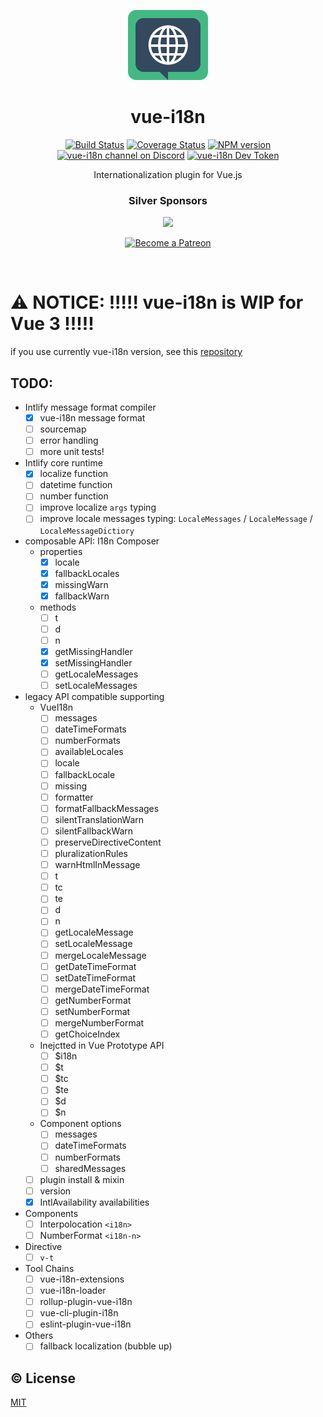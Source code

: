 <p align="center"><img width="128px" height="112px" src="./assets/vue-i18n-logo.png" alt="Vue I18n logo"></p>
<h1 align="center">vue-i18n</h1>
<p align="center">
  <a href="https://circleci.com/gh/kazupon/vue-i18n/tree/dev"><img src="https://circleci.com/gh/kazupon/vue-i18n/tree/dev.svg?style=shield" alt="Build Status"></a>
  <a href="https://codecov.io/gh/kazupon/vue-i18n"><img src="https://codecov.io/gh/kazupon/vue-i18n/branch/dev/graph/badge.svg" alt="Coverage Status"></a>
  <a href="http://badge.fury.io/js/vue-i18n"><img src="https://badge.fury.io/js/vue-i18n.svg" alt="NPM version"></a>
  <a href="https://discord.gg/4yCnk2m"><img src="https://img.shields.io/badge/Discord-join%20chat-738bd7.svg" alt="vue-i18n channel on Discord"></a>
  <a href="https://devtoken.rocks/package/vue-i18n"><img src="https://badge.devtoken.rocks/vue-i18n" alt="vue-i18n Dev Token"></a>
</p>

<p align="center">Internationalization plugin for Vue.js</p>

<h3 align="center">Silver Sponsors</h3>

<p align="center">
  <a href="https://www.codeandweb.com/babeledit?utm_campaign=vue-i18n-2019-01" target="_blank">
    <img src="https://raw.githubusercontent.com/kazupon/vue-i18n/dev/vuepress/.vuepress/public/patrons/babeledit.png">
  </a>
</p>

<p align="center">
  <a href="https://www.patreon.com/kazupon" target="_blank">
    <img src="https://c5.patreon.com/external/logo/become_a_patron_button.png" alt="Become a Patreon">
  </a>
</p>

<br/>

# :warning: NOTICE: !!!!! vue-i18n is WIP for Vue 3 !!!!!

if you use currently vue-i18n version, see this [repository](https://github.com/kazupon/vue-i18n)

## TODO:
- Intlify message format compiler
  - [x] vue-i18n message format
  - [ ] sourcemap
  - [ ] error handling
  - [ ] more unit tests!
- Intlify core runtime
  - [x] localize function
  - [ ] datetime function
  - [ ] number function
  - [ ] improve localize `args` typing
  - [ ] improve locale messages typing: `LocaleMessages` / `LocaleMessage` / `LocaleMessageDictiory`
- composable API: I18n Composer
  - properties
    - [x] locale
    - [x] fallbackLocales
    - [x] missingWarn
    - [x] fallbackWarn
  - methods
    - [ ] t
    - [ ] d
    - [ ] n
    - [x] getMissingHandler
    - [x] setMissingHandler
    - [ ] getLocaleMessages
    - [ ] setLocaleMessages
- legacy API compatible supporting
  - VueI18n
    - [ ] messages
    - [ ] dateTimeFormats
    - [ ] numberFormats
    - [ ] availableLocales
    - [ ] locale
    - [ ] fallbackLocale
    - [ ] missing
    - [ ] formatter
    - [ ] formatFallbackMessages
    - [ ] silentTranslationWarn
    - [ ] silentFallbackWarn
    - [ ] preserveDirectiveContent
    - [ ] pluralizationRules
    - [ ] warnHtmlInMessage
    - [ ] t
    - [ ] tc
    - [ ] te
    - [ ] d
    - [ ] n
    - [ ] getLocaleMessage
    - [ ] setLocaleMessage
    - [ ] mergeLocaleMessage
    - [ ] getDateTimeFormat
    - [ ] setDateTimeFormat
    - [ ] mergeDateTimeFormat
    - [ ] getNumberFormat
    - [ ] setNumberFormat
    - [ ] mergeNumberFormat
    - [ ] getChoiceIndex
  - Inejctted in Vue Prototype API
    - [ ] $i18n
    - [ ] $t
    - [ ] $tc
    - [ ] $te
    - [ ] $d
    - [ ] $n
  - Component options
    - [ ] messages
    - [ ] dateTimeFormats
    - [ ] numberFormats
    - [ ] sharedMessages
  - [ ] plugin install & mixin
  - [ ] version
  - [x] IntlAvailability availabilities
- Components
  - [ ] Interpolocation `<i18n>`
  - [ ] NumberFormat `<i18n-n>`
- Directive
  - [ ] `v-t`
- Tool Chains
  - [ ] vue-i18n-extensions
  - [ ] vue-i18n-loader
  - [ ] rollup-plugin-vue-i18n
  - [ ] vue-cli-plugin-i18n
  - [ ] eslint-plugin-vue-i18n
- Others
  - [ ] fallback localization (bubble up)

## :copyright: License

[MIT](http://opensource.org/licenses/MIT)
